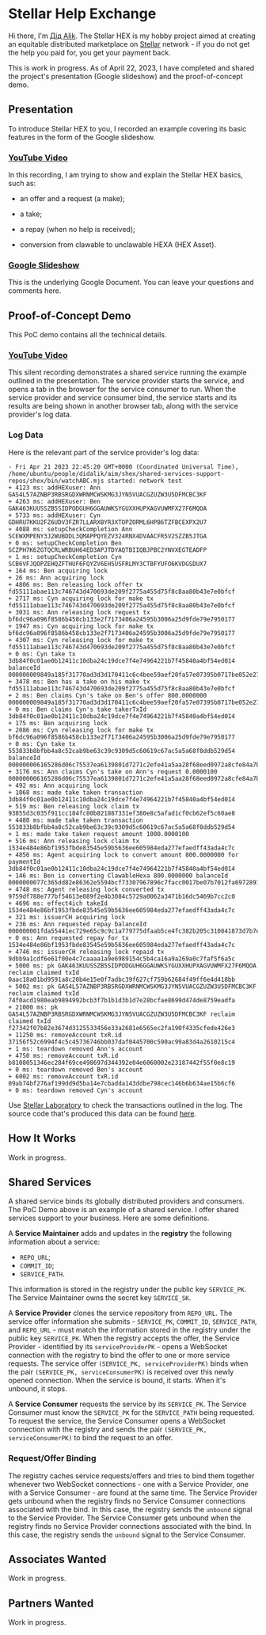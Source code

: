 # Stellar Help Exchange

Hi there, I'm [Дід Alik](https://youtube.com/shorts/ebELEhQPLnc). The Stellar HEX is my hobby project aimed at creating an equitable distributed marketplace on [Stellar](https://stellar.org) network - if you do not get the help you paid for, you get your payment back.

This is work in progress. As of April 22, 2023, I have completed and shared the project's presentation (Google slideshow) and the proof-of-concept demo.

## Presentation

To introduce Stellar HEX to you, I recorded an example covering its basic features in the form of the Google slideshow.

### [YouTube Video](https://youtu.be/y4TELgx28D4)

In this recording, I am trying to show and explain the Stellar HEX basics, such as:

- an offer and a request (a make);

- a take;

- a repay (when no help is received);

- conversion from clawable to unclawable HEXA (HEX Asset).

### [Google Slideshow](https://docs.google.com/presentation/d/1Gq_d3q19xkDIenS_KM-PEKy7r3rBkAyOMJJWVPPb2Us)

This is the underlying Google Document. You can leave your questions and comments here.

## Proof-of-Concept Demo

This PoC demo contains all the technical details.

### [YouTube Video](https://youtu.be/QShlI8aNDgs)

This silent recording demonstrates a shared service running the example outlined in the presentation. The service provider starts the service, and opens a tab in the browser for the service consumer to run. When the service provider and service consumer bind, the service starts and its results are being shown in another browser tab, along with the service provider's log data.

### Log Data

Here is the relevant part of the service provider's log data:

```
- Fri Apr 21 2023 22:45:20 GMT+0000 (Coordinated Universal Time), /home/ubuntu/people/didalik/aim/shex/shared-services-support-repos/shex/bin/watchABC.mjs started: network test
+ 4123 ms: addHEXuser: Ann GAS4L57AZNBP3RBSRGDXWRNMCWSKMG3JYN5VUACGZUZW3U5DFMCBC3KF
+ 4263 ms: addHEXuser: Ben GAK463KUUSSZB5SIDPODGUH6GGAUWKSYGUXXHUPXAGVUWMFX27F6MQOA
+ 5733 ms: addHEXuser: Cyn GDHRU7KKU2FZ6UDV3FZR7LLARXBYR3XTOPZORML6HPB6TZFBCEXPX2U7
+ 4088 ms: setupCheckCompletion Ann SCEWXMPENY3J2WUBDDL3QMAPPQYEZV324RNX4DVAACFR5V2SZZB5JTGA
+ 0 ms: setupCheckCompletion Ben SCZPH7K6ZGTQCRLWRBUH64ED3APJTDYAQTBIIQBJPBC2YNVXEGTEADFP
+ 1 ms: setupCheckCompletion Cyn SCB6VFJQOPZEHQZFTHUF6FQYZV6EH5USFRLMY3CTBFYUFO6KVDGSDUX7
+ 164 ms: Ben acquiring lock
+ 26 ms: Ann acquiring lock 
+ 4806 ms: Ben releasing lock offer tx fd55111abae113c746743d470693de209f2775a455d75f8c8aa80b43e7e0bfcf
+ 2717 ms: Cyn acquiring lock for make tx fd55111abae113c746743d470693de209f2775a455d75f8c8aa80b43e7e0bfcf
+ 3031 ms: Ann releasing lock request tx bf6dc96a096f8586b458cb133e2f7173406a24595b3006a25d9fde79e7950177
+ 1947 ms: Cyn acquiring lock for make tx bf6dc96a096f8586b458cb133e2f7173406a24595b3006a25d9fde79e7950177
+ 4307 ms: Cyn releasing lock for make tx fd55111abae113c746743d470693de209f2775a455d75f8c8aa80b43e7e0bfcf
+ 0 ms: Cyn take tx 3db84f0c01ae0b12411c10dba24c19dce7f4e74964221b7f45840a4bf54ed014 balanceId 000000009849a185f31770ad3d3d170411c6c4bee59aef20fa57e07395b0717be052e273
+ 3478 ms: Ben has a take on his make tx fd55111abae113c746743d470693de209f2775a455d75f8c8aa80b43e7e0bfcf
+ 2 ms: Ben claims Cyn's take on Ben's offer 800.0000000 000000009849a185f31770ad3d3d170411c6c4bee59aef20fa57e07395b0717be052e273
+ 0 ms: Ben claims Cyn's take takerTxId 3db84f0c01ae0b12411c10dba24c19dce7f4e74964221b7f45840a4bf54ed014
+ 175 ms: Ben acquiring lock 
+ 2086 ms: Cyn releasing lock for make tx bf6dc96a096f8586b458cb133e2f7173406a24595b3006a25d9fde79e7950177
+ 0 ms: Cyn take tx 553833b8bfbb4a8c52cab9be63c39c9309d5c60619c67ac5a5a68f8ddb529d54 balanceId 000000006165286d06c75537ea6139801d7271c2efe41a5aa28f68eed0972a8cfe84a7ba
+ 3176 ms: Ann claims Cyn's take on Ann's request 0.0000100 000000006165286d06c75537ea6139801d7271c2efe41a5aa28f68eed0972a8cfe84a7ba
+ 492 ms: Ann acquiring lock
+ 1068 ms: made take taken transaction 3db84f0c01ae0b12411c10dba24c19dce7f4e74964221b7f45840a4bf54ed014
+ 519 ms: Ben releasing lock claim tx 93855d3c035f911cc184fc80b821887331ef380e8c5afad1cf0cb62ef5c60ae8
+ 4480 ms: made take taken transaction 553833b8bfbb4a8c52cab9be63c39c9309d5c60619c67ac5a5a68f8ddb529d54
+ 1 ms: made take taken request amount 1000.0000100
+ 516 ms: Ann releasing lock claim tx 1534e484e86bf1953fbde83545e59b5636ee605984eda277efaedff43ada4c7c
+ 4856 ms: Agent acquiring lock to convert amount 800.0000000 for paymentId 3db84f0c01ae0b12411c10dba24c19dce7f4e74964221b7f45840a4bf54ed014
+ 146 ms: Ben is converting ClawableHexa 800.0000000 balanceId 0000000077c365dd82e86362e5594bcf73307967896c7facc0017be07b7012fa6972891a
+ 4748 ms: Agent releasing lock converted tx 9759df788e777bf54613e089f2e4b3084c5729a0062a3471b16dc5469b7cc2c0
+ 4696 ms: effect4ich takeId 1534e484e86bf1953fbde83545e59b5636ee605984eda277efaedff43ada4c7c
+ 321 ms: issuerCH acquiring lock
+ 236 ms: Ann requested repay balanceId 000000001fda55441ec729e65c9c9c1a779775dfaab5ce4fc382b205c310841873d7b7ed
+ 0 ms: Ann requested repay for tx 1534e484e86bf1953fbde83545e59b5636ee605984eda277efaedff43ada4c7c
+ 4746 ms: issuerCH releasing lock repaid tx 9dbb9a1cdf6e61f00e4c7caaaa1a9e6989154c5b4ca16a9a269a0c7faf5f6a5c
+ 5000 ms: pk GAK463KUUSSZB5SIDPODGUH6GGAUWKSYGUXXHUPXAGVUWMFX27F6MQOA reclaim claimed txId 0aac18a01bd9591a8c20b4e15e0f7adbc39f627cf759b62684f49ff6e4d418bb
+ 5002 ms: pk GAS4L57AZNBP3RBSRGDXWRNMCWSKMG3JYN5VUACGZUZW3U5DFMCBC3KF reclaim claimed txId 74f0acd1980eab9894992bcb3f7b1b1d3b1d7e28bcfae8699d474de8759eadfa
+ 21000 ms: pk GAS4L57AZNBP3RBSRGDXWRNMCWSKMG3JYN5VUACGZUZW3U5DFMCBC3KF reclaim claimed txId f27342f07b82e3674d3125533456e33a2681e6565ec2fa190f4335cfede426e3
+ 11250 ms: removeAccount txR.id 37156f52c6994f4c5c45736746bb037daf0445700c590ac99a83d4a2610215c4
+ 1 ms: teardown removed Ann's account
+ 4750 ms: removeAccount txR.id b8108051346ec284f69ce498697d344392e04e6060002e23187442f55f0e8c19
+ 0 ms: teardown removed Ben's account
+ 6002 ms: removeAccount txR.id 09ab74bf276af199dd9d5ba14e7cbadda143ddbe798cec146b6b634ae15b6cf6
+ 0 ms: teardown removed Cyn's account
```

Use [Stellar Laboratory](https://laboratory.stellar.org/#explorer?resource=transactions&endpoint=single&network=test) to check the transactions outlined in the log. The source code that's produced this data can be found [here](https://github.com/amissine/shex/blob/main/shared-services/watchABC.mjs).

## How It Works

Work in progress.

## Shared Services

A shared service binds its globally distributed providers and consumers. The PoC Demo above is an example of a shared service. I offer shared services support to your business. Here are some definitions. 

A **Service Maintainer** adds and updates in the **registry** the following information about a service:

- `REPO_URL`;
- `COMMIT_ID`;
- `SERVICE_PATH`.

This information is stored in the registry under the public key `SERVICE_PK`. The Service Maintainer owns the secret key `SERVICE_SK`.

A **Service Provider** clones the service repository from `REPO_URL`. The service offer information she submits - `SERVICE_PK`, `COMMIT_ID`, `SERVICE_PATH`, and `REPO_URL` - must match the information stored in the registry under the public key `SERVICE_PK`. When the registry accepts the offer, the Service Provider - identified by its `serviceProviderPK` - opens a WebSocket connection with the registry to bind the offer to one or more service requests. The service offer `(SERVICE_PK, serviceProviderPK)` binds when the pair `(SERVICE_PK, serviceConsumerPK)` is received over this newly opened connection. When the service is bound, it starts. When it's unbound, it stops.

A **Service Consumer** requests the service by its `SERVICE_PK`. The Service Consumer must know the `SERVICE_PK` for the `SERVICE_PATH` being requested. To request the service, the Service Consumer opens a WebSocket connection with the registry and sends the pair `(SERVICE_PK, serviceConsumerPK)` to bind the request to an offer.

### Request/Offer Binding

The registry caches service requests/offers and tries to bind them together whenever two WebSocket connections - one with a Service Provider, one with a Service Consumer - are found at the same time. The Service Provider gets unbound when the registry finds no Service Consumer connections associated with the bind. In this case, the registry sends the `unbound` signal to the Service Provider. The Service Consumer gets unbound when the registry finds no Service Provider connections associated with the bind. In this case, the registry sends the `unbound` signal to the Service Consumer.

## Associates Wanted

Work in progress.

## Partners Wanted

Work in progress.

